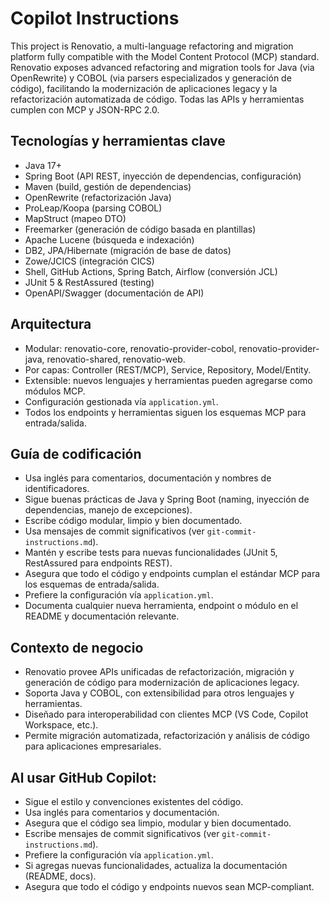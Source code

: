 # Copilot Instructions

This project is Renovatio, a multi-language refactoring and migration platform fully compatible with the Model Content Protocol (MCP) standard. Renovatio exposes advanced refactoring and migration tools for Java (via OpenRewrite) y COBOL (via parsers especializados y generación de código), facilitando la modernización de aplicaciones legacy y la refactorización automatizada de código. Todas las APIs y herramientas cumplen con MCP y JSON-RPC 2.0.

## Tecnologías y herramientas clave
- Java 17+
- Spring Boot (API REST, inyección de dependencias, configuración)
- Maven (build, gestión de dependencias)
- OpenRewrite (refactorización Java)
- ProLeap/Koopa (parsing COBOL)
- MapStruct (mapeo DTO)
- Freemarker (generación de código basada en plantillas)
- Apache Lucene (búsqueda e indexación)
- DB2, JPA/Hibernate (migración de base de datos)
- Zowe/JCICS (integración CICS)
- Shell, GitHub Actions, Spring Batch, Airflow (conversión JCL)
- JUnit 5 & RestAssured (testing)
- OpenAPI/Swagger (documentación de API)

## Arquitectura
- Modular: renovatio-core, renovatio-provider-cobol, renovatio-provider-java, renovatio-shared, renovatio-web.
- Por capas: Controller (REST/MCP), Service, Repository, Model/Entity.
- Extensible: nuevos lenguajes y herramientas pueden agregarse como módulos MCP.
- Configuración gestionada vía `application.yml`.
- Todos los endpoints y herramientas siguen los esquemas MCP para entrada/salida.

## Guía de codificación
- Usa inglés para comentarios, documentación y nombres de identificadores.
- Sigue buenas prácticas de Java y Spring Boot (naming, inyección de dependencias, manejo de excepciones).
- Escribe código modular, limpio y bien documentado.
- Usa mensajes de commit significativos (ver `git-commit-instructions.md`).
- Mantén y escribe tests para nuevas funcionalidades (JUnit 5, RestAssured para endpoints REST).
- Asegura que todo el código y endpoints cumplan el estándar MCP para los esquemas de entrada/salida.
- Prefiere la configuración vía `application.yml`.
- Documenta cualquier nueva herramienta, endpoint o módulo en el README y documentación relevante.

## Contexto de negocio
- Renovatio provee APIs unificadas de refactorización, migración y generación de código para modernización de aplicaciones legacy.
- Soporta Java y COBOL, con extensibilidad para otros lenguajes y herramientas.
- Diseñado para interoperabilidad con clientes MCP (VS Code, Copilot Workspace, etc.).
- Permite migración automatizada, refactorización y análisis de código para aplicaciones empresariales.

## Al usar GitHub Copilot:
- Sigue el estilo y convenciones existentes del código.
- Usa inglés para comentarios y documentación.
- Asegura que el código sea limpio, modular y bien documentado.
- Escribe mensajes de commit significativos (ver `git-commit-instructions.md`).
- Prefiere la configuración vía `application.yml`.
- Si agregas nuevas funcionalidades, actualiza la documentación (README, docs).
- Asegura que todo el código y endpoints nuevos sean MCP-compliant.
